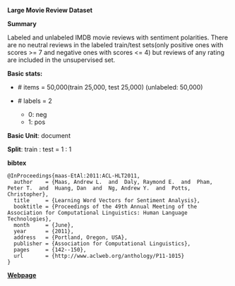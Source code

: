 **Large Movie Review Dataset**

**Summary**

Labeled and unlabeled IMDB movie reviews with sentiment polarities. There are no neutral reviews in the labeled train/test sets(only positive ones with scores >= 7 and negative ones with scores <= 4) but reviews of any rating are included in the unsupervised set.

**Basic stats:**

+ \# items = 50,000(train 25,000, test 25,000) (unlabeled: 50,000)

+ \# labels = 2
    - 0: neg
    - 1: pos

**Basic Unit**: document

**Split**: train : test = 1 : 1

**bibtex**

```
@InProceedings{maas-EtAl:2011:ACL-HLT2011,
  author    = {Maas, Andrew L.  and  Daly, Raymond E.  and  Pham, Peter T.  and  Huang, Dan  and  Ng, Andrew Y.  and  Potts, Christopher},
  title     = {Learning Word Vectors for Sentiment Analysis},
  booktitle = {Proceedings of the 49th Annual Meeting of the Association for Computational Linguistics: Human Language Technologies},
  month     = {June},
  year      = {2011},
  address   = {Portland, Oregon, USA},
  publisher = {Association for Computational Linguistics},
  pages     = {142--150},
  url       = {http://www.aclweb.org/anthology/P11-1015}
}
```

[**Webpage**](http://ai.stanford.edu/~amaas/data/sentiment/)



